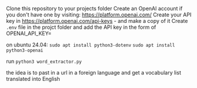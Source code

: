 Clone this repository to your projects folder
Create an OpenAI account if you don't have one by visiting: https://platform.openai.com/
Create your API key in https://platform.openai.com/api-keys - and make a copy of it
Create `.env` file in the projct folder and add the API key in the form of
    OPENAI_API_KEY=<apikey>

on ubuntu 24.04:
`sudo apt install python3-dotenv`
`sudo apt install python3-openai`

run `python3 word_extractor.py`

the idea is to past in a url in a foreign language and get a vocabulary list translated
into English
